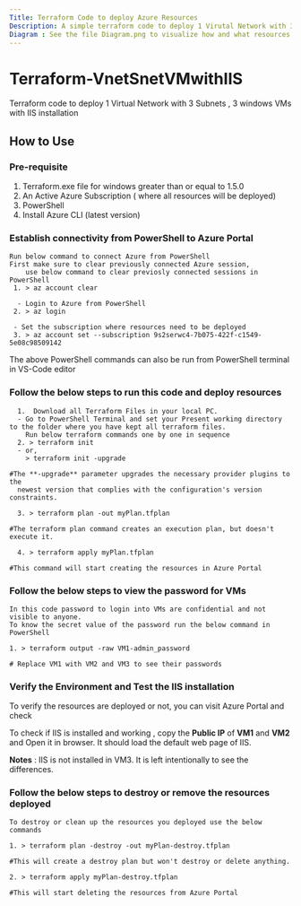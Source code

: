 ```yaml
---
Title: Terraform Code to deploy Azure Resources
Description: A simple terraform code to deploy 1 Virutal Network with 3 Subnets , 3 windows VMs with IIS installation
Diagram : See the file Diagram.png to visualize how and what resources will be deployed
---
```

# Terraform-VnetSnetVMwithIIS
Terraform code to deploy 1 Virtual Network with 3 Subnets , 3 windows VMs with IIS installation

## How to Use
  ### Pre-requisite 
  1.  Terraform.exe file for windows greater than or equal to 1.5.0
  2.  An Active Azure Subscription ( where all resources will be deployed)
  3.  PowerShell
  4.  Install Azure CLI (latest version)

  ### Establish connectivity from PowerShell to Azure Portal 
    Run below command to connect Azure from PowerShell
    First make sure to clear previously connected Azure session,
        use below command to clear previosly connected sessions in PowerShell
     1. > az account clear
        
      - Login to Azure from PowerShell
     2. > az login
        
     - Set the subscription where resources need to be deployed
     3. > az account set --subscription 9s2serwc4-7b075-422f-c1549-5e08c98509142
  The above PowerShell commands can also be run from PowerShell terminal in VS-Code editor

  ### Follow the below steps to run this code and deploy resources
      1.  Download all Terraform Files in your local PC.
      - Go to PowerShell Terminal and set your Present working directory to the folder where you have kept all terraform files.
        Run below terraform commands one by one in sequence
      2. > terraform init
      - or,     
        > terraform init -upgrade
        
    #The **-upgrade** parameter upgrades the necessary provider plugins to the
      newest version that complies with the configuration's version constraints.
    
      3. > terraform plan -out myPlan.tfplan
         
    #The terraform plan command creates an execution plan, but doesn't execute it.
    
      4. > terraform apply myPlan.tfplan
         
    #This command will start creating the resources in Azure Portal

 ### Follow the below steps to view the password for VMs
    In this code password to login into VMs are confidential and not visible to anyone. 
    To know the secret value of the password run the below command in PowerShell
    
    1. > terraform output -raw VM1-admin_password
    
    # Replace VM1 with VM2 and VM3 to see their passwords   

   ### Verify the Environment and Test the IIS installation
   
   To verify the resources are deployed or not, you can visit Azure Portal and check

   To check if IIS is installed and working , copy the **Public IP** of **VM1** and **VM2**
   and Open it in browser. It should load the default web page of IIS.

   **Notes** : IIS is not installed in VM3. It is left intentionally to see the differences.    
     
 ### Follow the below steps to destroy or remove the resources deployed
    To destroy or clean up the resources you deployed use the below commands
    
    1. > terraform plan -destroy -out myPlan-destroy.tfplan

    #This will create a destroy plan but won't destroy or delete anything.

    2. > terraform apply myPlan-destroy.tfplan

    #This will start deleting the resources from Azure Portal
    



















      
